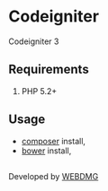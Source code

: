 # Codeigniter

Codeigniter 3

## Requirements

1. PHP 5.2+


## Usage

- [composer](https://getcomposer.org) install,
- [bower](http://bower.io) install,

##
Developed by [WEBDMG ](http://www.webdmg.com)
